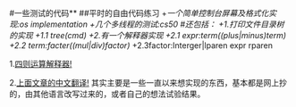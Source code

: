 #一些测试的代码**
##平时的自由代码练习
	+*一个简单控制台屏幕及格式化实现:os implementation
	+*几个多线程的测试:cs50 
#还包括：
	+1.打印文件目录树的实现
		+1.1 tree(cmd)
	+2.有一个解释器实现
		+2.1 expr:term((plus|minus)term)*
		+2.2 term:facter((mul|div)factor)*
		+2.3factor:Interger|lparen expr rparen

1.[四则运算解释器!](https://github.com/rspivak/lsbasi)

2.[上面文章的中文翻译!](http://www.oschina.net/translate/lsbasi-part6)
其实主要是一些一直以来想实现的东西，基本都是网上抄的，由其他语言改写过来的，或者自己的想法试验结果。